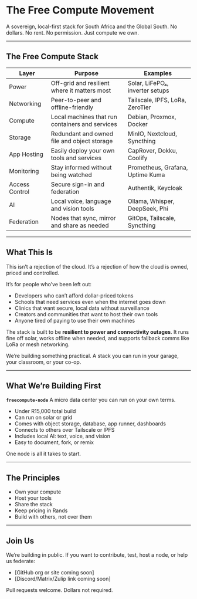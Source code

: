 # The Free Compute Movement

A sovereign, local-first stack for South Africa and the Global South.
No dollars. No rent. No permission. Just compute we own.

---

## The Free Compute Stack

| Layer          | Purpose                                         | Examples                         |
| -------------- | ----------------------------------------------- | -------------------------------- |
| Power          | Off-grid and resilient where it matters most    | Solar, LiFePO₄, inverter setups  |
| Networking     | Peer-to-peer and offline-friendly               | Tailscale, IPFS, LoRa, ZeroTier  |
| Compute        | Local machines that run containers and services | Debian, Proxmox, Docker          |
| Storage        | Redundant and owned file and object storage     | MinIO, Nextcloud, Syncthing      |
| App Hosting    | Easily deploy your own tools and services       | CapRover, Dokku, Coolify         |
| Monitoring     | Stay informed without being watched             | Prometheus, Grafana, Uptime Kuma |
| Access Control | Secure sign-in and federation                   | Authentik, Keycloak              |
| AI             | Local voice, language and vision tools          | Ollama, Whisper, DeepSeek, Phi   |
| Federation     | Nodes that sync, mirror and share as needed     | GitOps, Tailscale, Syncthing     |

---

## What This Is

This isn’t a rejection of the cloud.
It’s a rejection of how the cloud is owned, priced and controlled.

It’s for people who’ve been left out:

* Developers who can’t afford dollar-priced tokens
* Schools that need services even when the internet goes down
* Clinics that want secure, local data without surveillance
* Creators and communities that want to host their own tools
* Anyone tired of paying to use their own machines

The stack is built to be **resilient to power and connectivity outages**.
It runs fine off solar, works offline when needed, and supports fallback comms like LoRa or mesh networking.

We’re building something practical.
A stack you can run in your garage, your classroom, or your co-op.

---

## What We’re Building First

**`freecompute-node`**
A micro data center you can run on your own terms.

* Under R15,000 total build
* Can run on solar or grid
* Comes with object storage, database, app runner, dashboards
* Connects to others over Tailscale or IPFS
* Includes local AI: text, voice, and vision
* Easy to document, fork, or remix

One node is all it takes to start.

---

## The Principles

* Own your compute
* Host your tools
* Share the stack
* Keep pricing in Rands
* Build with others, not over them

---

## Join Us

We’re building in public.
If you want to contribute, test, host a node, or help us federate:

* \[GitHub org or site coming soon]
* \[Discord/Matrix/Zulip link coming soon]

Pull requests welcome. Dollars not required.
